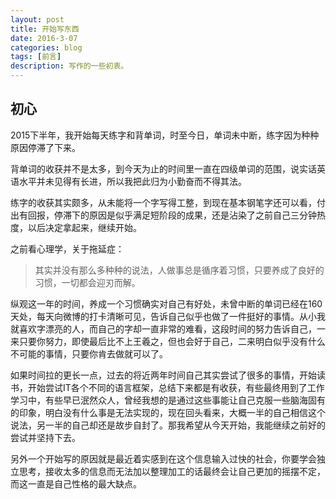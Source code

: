 ```yaml
---
layout: post
title: 开始写东西
date: 2016-3-07
categories: blog
tags: [前言]
description: 写作的一些初衷。
---
```


## 初心

2015下半年，我开始每天练字和背单词，时至今日，单词未中断，练字因为种种原因停滞了下来。

背单词的收获并不是太多，到今天为止的时间里一直在四级单词的范围，说实话英语水平并未见得有长进，所以我把此归为小勤奋而不得其法。

练字的收获其实颇多，从未能将一个字写得工整，到现在基本钢笔字还可以看，付出有回报，停滞下的原因是似乎满足短阶段的成果，还是沾染了之前自己三分钟热度，以后决定拿起来，继续开始。


之前看心理学，关于拖延症：

> 其实并没有那么多种种的说法，人做事总是循序着习惯，只要养成了良好的习惯，一切都会迎刃而解。

纵观这一年的时间，养成一个习惯确实对自己有好处，未曾中断的单词已经在160天处，每天向微博的打卡清晰可见，告诉自己似乎也做了一件挺好的事情。从小我就喜欢字漂亮的人，而自己的字却一直非常的难看，这段时间的努力告诉自己，一来只要你努力，即使最后比不上王羲之，但也会好于自己，二来明白似乎没有什么不可能的事情，只要你肯去做就可以了。

如果时间拉的更长一点，过去的将近两年时间自己其实尝试了很多的事情，开始读书，开始尝试IT各个不同的语言框架，总结下来都是有收获，有些最终用到了工作学习中，有些早已泯然众人，曾经我想的是通过这些事能让自己克服一些脑海固有的印象，明白没有什么事是无法实现的，现在回头看来，大概一半的自己相信这个说法，另一半的自己却还是故步自封了。那我希望从今天开始，我能继续之前好的尝试并坚持下去。

另外一个开始写的原因就是最近着实感到在这个信息输入过快的社会，你要学会独立思考，接收太多的信息而无法加以整理加工的话最终会让自己更加的摇摆不定，而这一直是自己性格的最大缺点。













